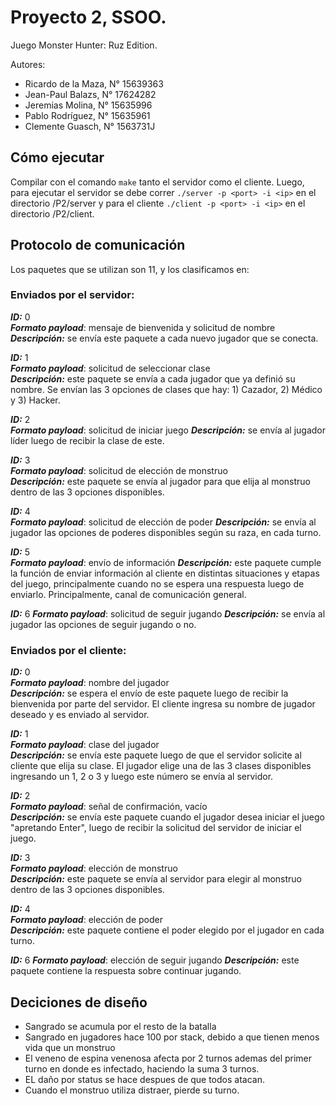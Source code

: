 # Proyecto 2, SSOO.

Juego Monster Hunter: Ruz Edition.

Autores:
- Ricardo de la Maza, N° 15639363
- Jean-Paul Balazs, N° 17624282
- Jeremias Molina, N° 15635996
- Pablo Rodríguez, N° 15635961
- Clemente Guasch, N° 1563731J

## Cómo ejecutar

Compilar con el comando ```make``` tanto el servidor como el cliente. Luego, para ejecutar el servidor se debe correr ```./server -p <port> -i <ip>``` en el directorio /P2/server y para el cliente ```./client -p <port> -i <ip>``` en el directorio /P2/client.

## Protocolo de comunicación
Los paquetes que se utilizan son 11, y los clasificamos en:
### Enviados por el servidor:
***ID:*** 0  
***Formato payload***: mensaje de bienvenida y solicitud de nombre  
***Descripción:*** se envía este paquete a cada nuevo jugador que se conecta. 

***ID:*** 1  
***Formato payload***: solicitud de seleccionar clase  
***Descripción:*** este paquete se envía a cada jugador que ya definió su nombre.  Se envían las 3 opciones de clases que hay: 1) Cazador, 2) Médico y 3) Hacker.

***ID:*** 2  
***Formato payload***: solicitud de iniciar juego 
***Descripción:*** se envía al jugador líder luego de recibir la clase de este. 

***ID:*** 3  
***Formato payload***: solicitud de elección de monstruo  
***Descripción:*** este paquete se envía al jugador para que elija al monstruo dentro de las 3 opciones disponibles.

***ID:*** 4  
***Formato payload***: solicitud de elección de poder
***Descripción:*** se envía al jugador las opciones de poderes disponibles según su raza, en cada turno.

***ID:*** 5  
***Formato payload***: envío de información 
***Descripción:*** este paquete cumple la función de enviar información al cliente en distintas situaciones y etapas del juego, principalmente cuando no se espera una respuesta luego de enviarlo. Principalmente, canal de comunicación general.

***ID:*** 6 
***Formato payload***: solicitud de seguir jugando
***Descripción:*** se envía al jugador las opciones de seguir jugando o no.

### Enviados por el cliente:
***ID:*** 0  
***Formato payload***: nombre del jugador  
***Descripción:*** se espera el envío de este paquete luego de recibir la bienvenida por parte del servidor. El cliente ingresa su nombre de jugador deseado y es enviado al servidor.

***ID:*** 1  
***Formato payload***: clase del jugador  
***Descripción:*** se envía este paquete luego de que el servidor solicite al cliente que elija su clase. El jugador elige una de las 3 clases disponibles ingresando un 1, 2 o 3 y luego este número se envía al servidor.

***ID:*** 2  
***Formato payload***: señal de confirmación, vacío  
***Descripción:*** se envía este paquete cuando el jugador desea iniciar el juego "apretando Enter", luego de recibir la solicitud del servidor de iniciar el juego.

***ID:*** 3  
***Formato payload***: elección de monstruo  
***Descripción:*** este paquete se envía al servidor para elegir al monstruo dentro de las 3 opciones disponibles.

***ID:*** 4  
***Formato payload***: elección de poder  
***Descripción:*** este paquete contiene el poder elegido por el jugador en cada turno.

***ID:*** 6 
***Formato payload***: elección de seguir jugando
***Descripción:*** este paquete contiene la respuesta sobre continuar jugando.

## Deciciones de diseño

- Sangrado se acumula por el resto de la batalla
- Sangrado en jugadores hace 100 por stack, debido a que tienen menos vida que un monstruo
- El veneno de espina venenosa afecta por 2 turnos ademas del primer turno en donde es infectado, haciendo la suma 3 turnos.
- EL daño por status se hace despues de que todos atacan.
- Cuando el monstruo utiliza distraer, pierde su turno.
